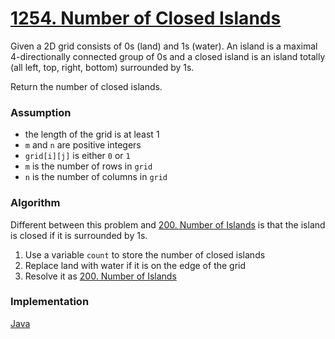 # [1254. Number of Closed Islands](https://leetcode.com/problems/number-of-closed-islands/)

Given a 2D grid consists of 0s (land) and 1s (water).  An island is a maximal 4-directionally connected group of 0s and a closed island is an island totally (all left, top, right, bottom) surrounded by 1s.

Return the number of closed islands.

### Assumption

- the length of the grid is at least 1
- `m` and `n` are positive integers
- `grid[i][j]` is either `0` or `1`
- `m` is the number of rows in `grid`
- `n` is the number of columns in `grid`

### Algorithm

Different between this problem and [200. Number of Islands](https://leetcode.com/problems/number-of-islands/) is that the island is closed if it is surrounded by 1s.

1. Use a variable `count` to store the number of closed islands
2. Replace land with water if it is on the edge of the grid
3. Resolve it as [200. Number of Islands](https://leetcode.com/problems/number-of-islands/)

### Implementation

[Java](../src/main/java/NumberOfClosedIslands.java)
